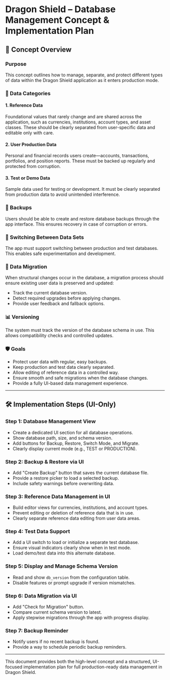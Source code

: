 
# Dragon Shield – Database Management Concept & Implementation Plan

## 📘 Concept Overview

### Purpose
This concept outlines how to manage, separate, and protect different types of data within the Dragon Shield application as it enters production mode.

### 🔄 Data Categories

#### 1. Reference Data
Foundational values that rarely change and are shared across the application, such as currencies, institutions, account types, and asset classes. These should be clearly separated from user-specific data and editable only with care.

#### 2. User Production Data
Personal and financial records users create—accounts, transactions, portfolios, and position reports. These must be backed up regularly and protected from corruption.

#### 3. Test or Demo Data
Sample data used for testing or development. It must be clearly separated from production data to avoid unintended interference.

### 💾 Backups
Users should be able to create and restore database backups through the app interface. This ensures recovery in case of corruption or errors.

### 🔄 Switching Between Data Sets
The app must support switching between production and test databases. This enables safe experimentation and development.

### 🔁 Data Migration
When structural changes occur in the database, a migration process should ensure existing user data is preserved and updated:
- Track the current database version.
- Detect required upgrades before applying changes.
- Provide user feedback and fallback options.

### 📊 Versioning
The system must track the version of the database schema in use. This allows compatibility checks and controlled updates.

### 🛡️ Goals
- Protect user data with regular, easy backups.
- Keep production and test data clearly separated.
- Allow editing of reference data in a controlled way.
- Ensure smooth and safe migrations when the database changes.
- Provide a fully UI-based data management experience.

---

## 🛠️ Implementation Steps (UI-Only)

### Step 1: Database Management View
- Create a dedicated UI section for all database operations.
- Show database path, size, and schema version.
- Add buttons for Backup, Restore, Switch Mode, and Migrate.
- Clearly display current mode (e.g., TEST or PRODUCTION).

### Step 2: Backup & Restore via UI
- Add "Create Backup" button that saves the current database file.
- Provide a restore picker to load a selected backup.
- Include safety warnings before overwriting data.

### Step 3: Reference Data Management in UI
- Build editor views for currencies, institutions, and account types.
- Prevent editing or deletion of reference data that is in use.
- Clearly separate reference data editing from user data areas.

### Step 4: Test Data Support
- Add a UI switch to load or initialize a separate test database.
- Ensure visual indicators clearly show when in test mode.
- Load demo/test data into this alternate database.

### Step 5: Display and Manage Schema Version
- Read and show `db_version` from the configuration table.
- Disable features or prompt upgrade if version mismatches.

### Step 6: Data Migration via UI
- Add "Check for Migration" button.
- Compare current schema version to latest.
- Apply stepwise migrations through the app with progress display.

### Step 7: Backup Reminder
- Notify users if no recent backup is found.
- Provide a way to schedule periodic backup reminders.

---

This document provides both the high-level concept and a structured, UI-focused implementation plan for full production-ready data management in Dragon Shield.
